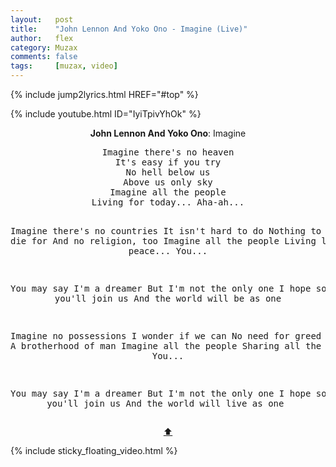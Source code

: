```yaml
---
layout:   post
title:    "John Lennon And Yoko Ono - Imagine (Live)"
author:   flex
category: Muzax
comments: false
tags:     [muzax, video]
---
```


{% include jump2lyrics.html HREF="#top" %}

{% include youtube.html ID="IyiTpivYhOk" %}

<!-- break -->

<a id="top"></a>
<div id="lyrics"><div class="lyricsheader" style=""><p><center><b>John Lennon And Yoko Ono</b>: Imagine</center></p></div>
<center><pre>
Imagine there's no heaven
It's easy if you try
No hell below us
Above us only sky
Imagine all the people
Living for today... Aha-ah...

Imagine there's no countries
It isn't hard to do
Nothing to kill or die for
And no religion, too
Imagine all the people
Living life in peace... You...

You may say I'm a dreamer
But I'm not the only one
I hope someday you'll join us
And the world will be as one

Imagine no possessions
I wonder if we can
No need for greed or hunger
A brotherhood of man
Imagine all the people
Sharing all the world... You...

You may say I'm a dreamer
But I'm not the only one
I hope someday you'll join us
And the world will live as one
</pre>
<a href="#top">⬆</a></center></div>

<div class="sticky_floating_video"></div>
{% include sticky_floating_video.html %}